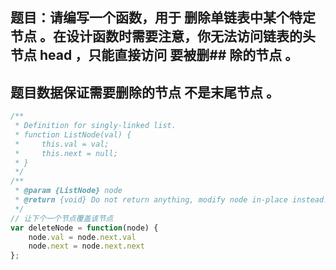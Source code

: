## 题目：请编写一个函数，用于 删除单链表中某个特定节点 。在设计函数时需要注意，你无法访问链表的头节点 head ，只能直接访问 要被删## 除的节点 。
## 题目数据保证需要删除的节点 不是末尾节点 。

```js
/**
 * Definition for singly-linked list.
 * function ListNode(val) {
 *     this.val = val;
 *     this.next = null;
 * }
 */
/**
 * @param {ListNode} node
 * @return {void} Do not return anything, modify node in-place instead.
 */
// 让下个一个节点覆盖该节点
var deleteNode = function(node) {
    node.val = node.next.val
    node.next = node.next.next
};
```
